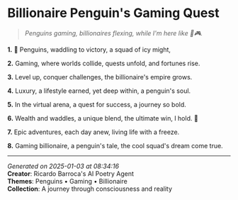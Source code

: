 # Billionaire Penguin's Gaming Quest

> *Penguins gaming, billionaires flexing, while I'm here like 🥶🎮.*

**1.** 🐧 Penguins, waddling to victory, a squad of icy might,


**2.** Gaming, where worlds collide, quests unfold, and fortunes rise.


**3.** Level up, conquer challenges, the billionaire's empire grows.


**4.** Luxury, a lifestyle earned, yet deep within, a penguin's soul.


**5.** In the virtual arena, a quest for success, a journey so bold.


**6.** Wealth and waddles, a unique blend, the ultimate win, I hold. 💎


**7.** Epic adventures, each day anew, living life with a freeze.


**8.** Gaming billionaire, a penguin's tale, the cool squad's dream come true.



---

*Generated on 2025-01-03 at 08:34:16*  
**Creator**: Ricardo Barroca's AI Poetry Agent  
**Themes**: Penguins • Gaming • Billionaire  
**Collection**: A journey through consciousness and reality